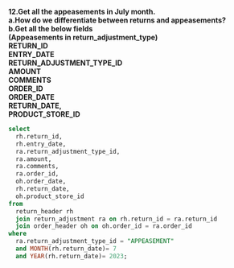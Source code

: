 **12.Get all the appeasements in July month.<br>
a.How do we differentiate between returns and appeasements?<br>
b.Get all the below fields <br>
(Appeasements in return_adjustment_type)<br>
RETURN_ID<br>
ENTRY_DATE <br>
RETURN_ADJUSTMENT_TYPE_ID <br>
AMOUNT <br>
COMMENTS <br>
ORDER_ID <br>
ORDER_DATE <br>
RETURN_DATE, <br>
PRODUCT_STORE_ID**

```sql
select 
  rh.return_id, 
  rh.entry_date, 
  ra.return_adjustment_type_id, 
  ra.amount, 
  ra.comments, 
  ra.order_id, 
  oh.order_date, 
  rh.return_date, 
  oh.product_store_id 
from 
  return_header rh 
  join return_adjustment ra on rh.return_id = ra.return_id 
  join order_header oh on oh.order_id = ra.order_id 
where 
  ra.return_adjustment_type_id = "APPEASEMENT" 
  and MONTH(rh.return_date)= 7 
  and YEAR(rh.return_date)= 2023;
```
